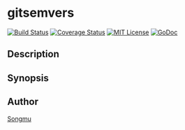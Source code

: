 gitsemvers
=======

[![Build Status](https://travis-ci.org/Songmu/gitsemvers.png?branch=master)][travis]
[![Coverage Status](https://coveralls.io/repos/Songmu/gitsemvers/badge.png?branch=master)][coveralls]
[![MIT License](http://img.shields.io/badge/license-MIT-blue.svg?style=flat-square)][license]
[![GoDoc](https://godoc.org/github.com/Songmu/gitsemvers?status.svg)](godoc)

[travis]: https://travis-ci.org/Songmu/gitsemvers
[coveralls]: https://coveralls.io/r/Songmu/gitsemvers?branch=master
[license]: https://github.com/Songmu/gitsemvers/blob/master/LICENSE
[godoc]: https://godoc.org/github.com/Songmu/gitsemvers

## Description

## Synopsis

## Author

[Songmu](https://github.com/Songmu)
